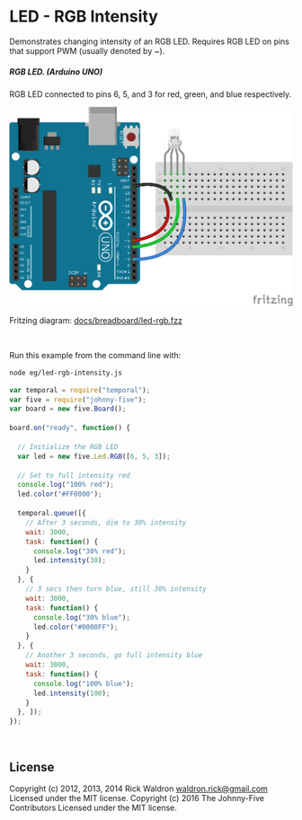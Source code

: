 <!--remove-start-->

# LED - RGB Intensity

<!--remove-end-->


Demonstrates changing intensity of an RGB LED. Requires RGB LED on pins that support PWM (usually denoted by ~).





##### RGB LED. (Arduino UNO)


RGB LED connected to pins 6, 5, and 3 for red, green, and blue respectively.


![docs/breadboard/led-rgb.png](breadboard/led-rgb.png)<br>

Fritzing diagram: [docs/breadboard/led-rgb.fzz](breadboard/led-rgb.fzz)

&nbsp;




Run this example from the command line with:
```bash
node eg/led-rgb-intensity.js
```


```javascript
var temporal = require("temporal");
var five = require("johnny-five");
var board = new five.Board();

board.on("ready", function() {

  // Initialize the RGB LED
  var led = new five.Led.RGB([6, 5, 3]);

  // Set to full intensity red
  console.log("100% red");
  led.color("#FF0000");

  temporal.queue([{
    // After 3 seconds, dim to 30% intensity
    wait: 3000,
    task: function() {
      console.log("30% red");
      led.intensity(30);
    }
  }, {
    // 3 secs then turn blue, still 30% intensity
    wait: 3000,
    task: function() {
      console.log("30% blue");
      led.color("#0000FF");
    }
  }, {
    // Another 3 seconds, go full intensity blue
    wait: 3000,
    task: function() {
      console.log("100% blue");
      led.intensity(100);
    }
  }, ]);
});

```








&nbsp;

<!--remove-start-->

## License
Copyright (c) 2012, 2013, 2014 Rick Waldron <waldron.rick@gmail.com>
Licensed under the MIT license.
Copyright (c) 2016 The Johnny-Five Contributors
Licensed under the MIT license.

<!--remove-end-->
